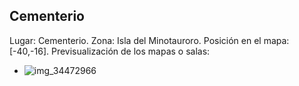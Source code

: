 ## Cementerio
Lugar: Cementerio.
Zona: Isla del Minotauroro.
Posición en el mapa: [-40,-16].
Previsualización de los mapas o salas:
- ![img_34472966](https://media.discordapp.net/attachments/1115311447145193482/1115356409446543541/34472966.jpg)
